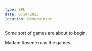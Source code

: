```yaml
---
type: SPL
date: 6/14/2025
location: Neverwinter
---
```


Some sort of games are about to begin. 

Madam Rosene runs the games.

